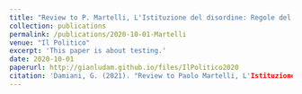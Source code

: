 ```yaml
---
title: "Review to P. Martelli, L'Istituzione del disordine: Regole del Gioco e Giocatori nella politica italiana dal 1946 al 2018"
collection: publications
permalink: /publications/2020-10-01-Martelli
venue: "Il Politico"
excerpt: 'This paper is about testing.'
date: 2020-10-01
paperurl: http://gianludam.github.io/files/IlPolitico2020
citation: 'Damiani, G. (2021). "Review to Paolo Martelli, L'Istituzione del Disordine." <i>Rivista di Politica</i>. 2021(1).'
---
```

